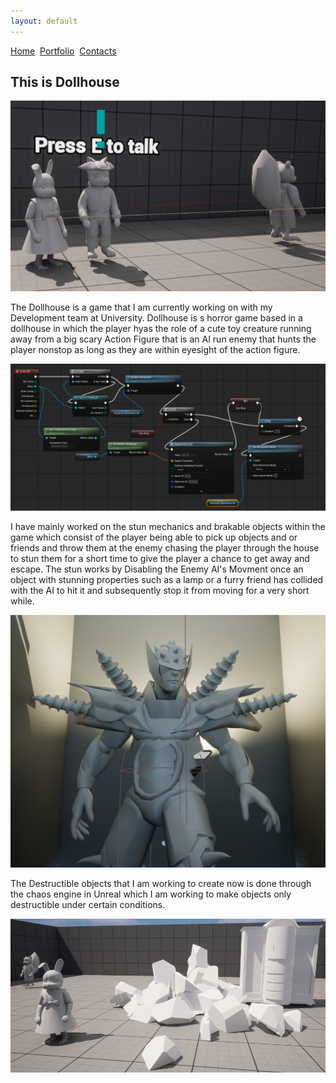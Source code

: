 ```yaml
---
layout: default
---
```


[Home](./)&nbsp;&nbsp;[Portfolio](./portfolio.html)&nbsp;&nbsp;[Contacts](./Contacts.html)&nbsp;&nbsp;

## This is Dollhouse

<img src="Images/Characters.PNG" alt="Cute Characters">

The Dollhouse is a game that I am currently working on with my Development team at University. Dollhouse is s horror game based in a dollhouse in which the player hyas the role of a cute toy creature running away from a big scary Action Figure that is an AI run enemy that hunts the player nonstop as long as they are within eyesight of the action figure.

<img src="Images/StunCode.PNG" alt="Stun Code">

I have mainly worked on the stun mechanics and brakable objects within the game which consist of the player being able to pick up objects and or friends and throw them at the enemy chasing the player through the house to stun them for a short time to give the player a chance to get away and escape. The stun works by Disabling the Enemy AI's Movment once an object with stunning properties such as a lamp or a furry friend has collided with the AI to hit it and subsequently stop it from moving for a very short while.

<img src="Images/Action man.PNG" alt="Action Figure Enemy">

The Destructible objects that I am working to create now is done through the chaos engine in Unreal which I am working to make objects only destructible under certain conditions.

<img src="Images/Breakable.PNG" alt="Breakable Models">


